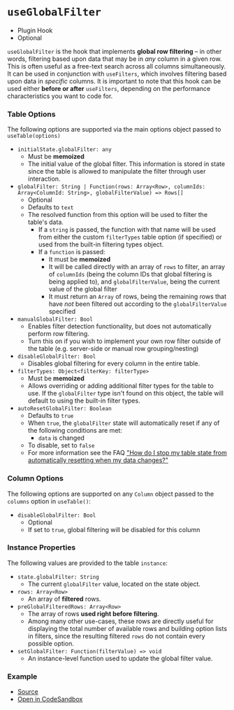 # `useGlobalFilter`

- Plugin Hook
- Optional

`useGlobalFilter` is the hook that implements **global row filtering** – in other words, filtering based upon data that may be in _any_ column in a given row. This is often useful as a free-text search across all columns simultaneously. It can be used in conjunction with `useFilters`, which involves filtering based upon data in _specific_ columns. It is important to note that this hook can be used either **before or after** `useFilters`, depending on the performance characteristics you want to code for.

### Table Options

The following options are supported via the main options object passed to `useTable(options)`

- `initialState.globalFilter: any`
  - Must be **memoized**
  - The initial value of the global filter. This information is stored in state since the table is allowed to manipulate the filter through user interaction.
- `globalFilter: String | Function(rows: Array<Row>, columnIds: Array<ColumnId: String>, globalFilterValue) => Rows[]`
  - Optional
  - Defaults to `text`
  - The resolved function from this option will be used to filter the table's data.
    - If a `string` is passed, the function with that name will be used from either the custom `filterTypes` table option (if specified) or used from the built-in filtering types object.
    - If a `function` is passed:
      - It must be **memoized**
      - It will be called directly with an array of `rows` to filter, an array of `columnIds` (being the column IDs that global filtering is being applied to), and `globalFilterValue`, being the current value of the global filter
      - It must return an `Array` of rows, being the remaining rows that have _not_ been filtered out according to the `globalFilterValue` specified
- `manualGlobalFilter: Bool`
  - Enables filter detection functionality, but does not automatically perform row filtering.
  - Turn this on if you wish to implement your own row filter outside of the table (e.g. server-side or manual row grouping/nesting)
- `disableGlobalFilter: Bool`
  - Disables global filtering for every column in the entire table.
- `filterTypes: Object<filterKey: filterType>`
  - Must be **memoized**
  - Allows overriding or adding additional filter types for the table to use. If the `globalFilter` type isn't found on this object, the table will default to using the built-in filter types.
- `autoResetGlobalFilter: Boolean`
  - Defaults to `true`
  - When `true`, the `globalFilter` state will automatically reset if any of the following conditions are met:
    - `data` is changed
  - To disable, set to `false`
  - For more information see the FAQ ["How do I stop my table state from automatically resetting when my data changes?"](../faq#how-do-i-stop-my-table-state-from-automatically-resetting-when-my-data-changes)

### Column Options

The following options are supported on any `Column` object passed to the `columns` option in `useTable()`:

- `disableGlobalFilter: Bool`
  - Optional
  - If set to `true`, global filtering will be disabled for this column

### Instance Properties

The following values are provided to the table `instance`:

- `state.globalFilter: String`
  - The current `globalFilter` value, located on the state object.
- `rows: Array<Row>`
  - An array of **filtered** rows.
- `preGlobalFilteredRows: Array<Row>`
  - The array of rows **used right before filtering**.
  - Among many other use-cases, these rows are directly useful for displaying the total number of available rows and building option lists in filters, since the resulting filtered `rows` do not contain every possible option.
- `setGlobalFilter: Function(filterValue) => void`
  - An instance-level function used to update the global filter value.

### Example

- [Source](https://github.com/tannerlinsley/react-table/tree/v7/examples/filtering)
- [Open in CodeSandbox](https://codesandbox.io/s/github/tannerlinsley/react-table/tree/v7/examples/filtering)
